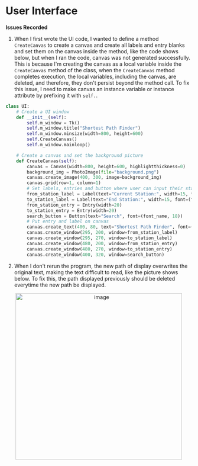 # User Interface

**Issues Recorded**

1. When I first wrote the UI code, I wanted to define a method `CreateCanvas` to create a canvas and create all labels and entry blanks and set them on the canvas inside the method, like the code shows below, but when I ran the code, canvas was not generated successfully. This is because  I'm creating the canvas as a local variable inside the `CreateCanvas` method of the class, when the `CreateCanvas` method completes execution, the local variables, including the canvas, are deleted, and therefore, they don't persist beyond the method call. To fix this issue, I need to make canvas an instance variable or instance attribute by prefixing it with `self.`.
```py
class UI:
    # Create a UI window
    def __init__(self):
        self.m_window = Tk()
        self.m_window.title("Shortest Path Finder")
        self.m_window.minsize(width=800, height=600)
        self.CreateCanvas()
        self.m_window.mainloop()

    # Create a canvas and set the background picture
    def CreateCanvas(self):
        canvas = Canvas(width=800, height=600, highlightthickness=0)
        background_img = PhotoImage(file="background.png")
        canvas.create_image(400, 300, image=background_img)
        canvas.grid(row=1, column=1)
        # Set labels, entries and button where user can input their stations
        from_station_label = Label(text="Current Station:", width=15, font=(font_name, 18))
        to_station_label = Label(text="End Station:", width=15, font=(font_name, 18))
        from_station_entry = Entry(width=20)
        to_station_entry = Entry(width=20)
        search_button = Button(text="Search", font=(font_name, 18))
        # Put entry and label on canvas
        canvas.create_text(400, 80, text="Shortest Path Finder", font=(font_name, 50, "bold"), fill=font_color)
        canvas.create_window(295, 200, window=from_station_label)
        canvas.create_window(295, 270, window=to_station_label)
        canvas.create_window(480, 200, window=from_station_entry)
        canvas.create_window(480, 270, window=to_station_entry)
        canvas.create_window(400, 320, window=search_button)

```

2. When I don't rerun the program, the new path of display overwrites the original text, making the text difficult to read, like the picture shows below. To fix this, the path displayed previously should be deleted everytime the new path be displayed.

<div align=center>
<img width="450" alt="image" src="https://github.com/ShiyuFan0820/ShortestPathInLondonUnderground/assets/149340606/88cb8404-27a6-4dae-975b-897d56458cd4">
</div>
